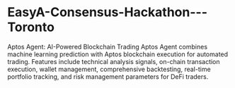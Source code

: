 # EasyA-Consensus-Hackathon---Toronto
Aptos Agent: AI-Powered Blockchain Trading  Aptos Agent combines machine learning prediction with Aptos blockchain execution for automated trading. Features include technical analysis signals, on-chain transaction execution, wallet management, comprehensive backtesting, real-time portfolio tracking, and risk management parameters for DeFi traders.
